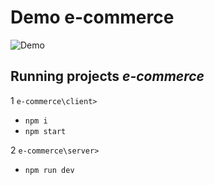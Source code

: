 # Demo e-commerce

![Demo](/video//demo.gif)


## Running projects *e-commerce*

1 `e-commerce\client>`
 - `npm i`
 - `npm start` 

2 `e-commerce\server>`

- `npm run dev` 
